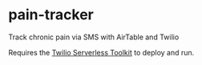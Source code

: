 # pain-tracker
Track chronic pain via SMS with AirTable and Twilio

Requires the [Twilio Serverless Toolkit](https://www.twilio.com/docs/labs/serverless-toolkit) to deploy and run.
